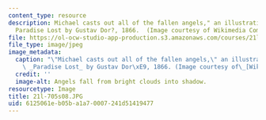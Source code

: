 ```yaml
---
content_type: resource
description: Michael casts out all of the fallen angels," an illustration of Milton's
  Paradise Lost by Gustav Dor?, 1866.  (Image courtesy of Wikimedia Commons.)
file: https://ol-ocw-studio-app-production.s3.amazonaws.com/courses/21l-705-major-authors-john-milton-spring-2008/6125061eb05ba1a70007241d51419477_21l-705s08.JPG
file_type: image/jpeg
image_metadata:
  caption: "\"Michael casts out all of the fallen angels,\" an illustration of Milton's\
    \ _Paradise Lost_ by Gustav Dor\xE9, 1866. (Image courtesy of\_[Wikimedia Commons](http://commons.wikimedia.org/wiki/Main_Page).)"
  credit: ''
  image-alt: Angels fall from bright clouds into shadow.
resourcetype: Image
title: 21l-705s08.JPG
uid: 6125061e-b05b-a1a7-0007-241d51419477
---
```

